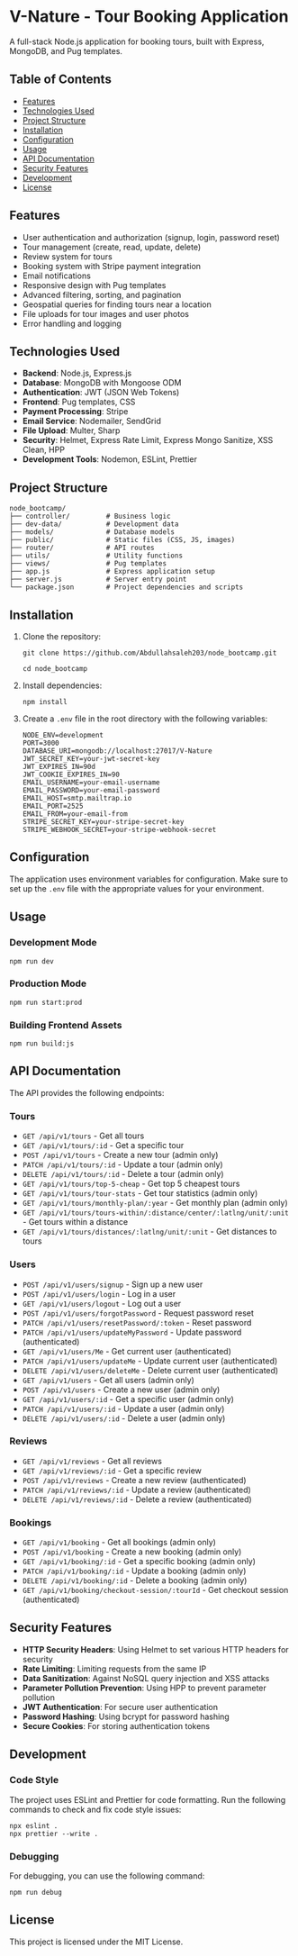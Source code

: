 # V-Nature - Tour Booking Application

A full-stack Node.js application for booking tours, built with Express, MongoDB, and Pug templates.

## Table of Contents

- [Features](#features)
- [Technologies Used](#technologies-used)
- [Project Structure](#project-structure)
- [Installation](#installation)
- [Configuration](#configuration)
- [Usage](#usage)
- [API Documentation](#api-documentation)
- [Security Features](#security-features)
- [Development](#development)
- [License](#license)

## Features

- User authentication and authorization (signup, login, password reset)
- Tour management (create, read, update, delete)
- Review system for tours
- Booking system with Stripe payment integration
- Email notifications
- Responsive design with Pug templates
- Advanced filtering, sorting, and pagination
- Geospatial queries for finding tours near a location
- File uploads for tour images and user photos
- Error handling and logging

## Technologies Used

- **Backend**: Node.js, Express.js
- **Database**: MongoDB with Mongoose ODM
- **Authentication**: JWT (JSON Web Tokens)
- **Frontend**: Pug templates, CSS
- **Payment Processing**: Stripe
- **Email Service**: Nodemailer, SendGrid
- **File Upload**: Multer, Sharp
- **Security**: Helmet, Express Rate Limit, Express Mongo Sanitize, XSS Clean, HPP
- **Development Tools**: Nodemon, ESLint, Prettier

## Project Structure

```
node_bootcamp/
├── controller/         # Business logic
├── dev-data/           # Development data
├── models/             # Database models
├── public/             # Static files (CSS, JS, images)
├── router/             # API routes
├── utils/              # Utility functions
├── views/              # Pug templates
├── app.js              # Express application setup
├── server.js           # Server entry point
└── package.json        # Project dependencies and scripts
```

## Installation

1. Clone the repository:
   ```
   git clone https://github.com/Abdullahsaleh203/node_bootcamp.git

   cd node_bootcamp
   ```

2. Install dependencies:
   ```
   npm install
   ```

3. Create a `.env` file in the root directory with the following variables:
   ```
   NODE_ENV=development
   PORT=3000
   DATABASE_URI=mongodb://localhost:27017/V-Nature
   JWT_SECRET_KEY=your-jwt-secret-key
   JWT_EXPIRES_IN=90d
   JWT_COOKIE_EXPIRES_IN=90
   EMAIL_USERNAME=your-email-username
   EMAIL_PASSWORD=your-email-password
   EMAIL_HOST=smtp.mailtrap.io
   EMAIL_PORT=2525
   EMAIL_FROM=your-email-from
   STRIPE_SECRET_KEY=your-stripe-secret-key
   STRIPE_WEBHOOK_SECRET=your-stripe-webhook-secret
   ```

## Configuration

The application uses environment variables for configuration. Make sure to set up the `.env` file with the appropriate values for your environment.

## Usage

### Development Mode

```
npm run dev
```

### Production Mode

```
npm run start:prod
```

### Building Frontend Assets

```
npm run build:js
```

## API Documentation

The API provides the following endpoints:

### Tours

- `GET /api/v1/tours` - Get all tours
- `GET /api/v1/tours/:id` - Get a specific tour
- `POST /api/v1/tours` - Create a new tour (admin only)
- `PATCH /api/v1/tours/:id` - Update a tour (admin only)
- `DELETE /api/v1/tours/:id` - Delete a tour (admin only)
- `GET /api/v1/tours/top-5-cheap` - Get top 5 cheapest tours
- `GET /api/v1/tours/tour-stats` - Get tour statistics (admin only)
- `GET /api/v1/tours/monthly-plan/:year` - Get monthly plan (admin only)
- `GET /api/v1/tours/tours-within/:distance/center/:latlng/unit/:unit` - Get tours within a distance
- `GET /api/v1/tours/distances/:latlng/unit/:unit` - Get distances to tours

### Users

- `POST /api/v1/users/signup` - Sign up a new user
- `POST /api/v1/users/login` - Log in a user
- `GET /api/v1/users/logout` - Log out a user
- `POST /api/v1/users/forgotPassword` - Request password reset
- `PATCH /api/v1/users/resetPassword/:token` - Reset password
- `PATCH /api/v1/users/updateMyPassword` - Update password (authenticated)
- `GET /api/v1/users/Me` - Get current user (authenticated)
- `PATCH /api/v1/users/updateMe` - Update current user (authenticated)
- `DELETE /api/v1/users/deleteMe` - Delete current user (authenticated)
- `GET /api/v1/users` - Get all users (admin only)
- `POST /api/v1/users` - Create a new user (admin only)
- `GET /api/v1/users/:id` - Get a specific user (admin only)
- `PATCH /api/v1/users/:id` - Update a user (admin only)
- `DELETE /api/v1/users/:id` - Delete a user (admin only)

### Reviews

- `GET /api/v1/reviews` - Get all reviews
- `GET /api/v1/reviews/:id` - Get a specific review
- `POST /api/v1/reviews` - Create a new review (authenticated)
- `PATCH /api/v1/reviews/:id` - Update a review (authenticated)
- `DELETE /api/v1/reviews/:id` - Delete a review (authenticated)

### Bookings

- `GET /api/v1/booking` - Get all bookings (admin only)
- `POST /api/v1/booking` - Create a new booking (admin only)
- `GET /api/v1/booking/:id` - Get a specific booking (admin only)
- `PATCH /api/v1/booking/:id` - Update a booking (admin only)
- `DELETE /api/v1/booking/:id` - Delete a booking (admin only)
- `GET /api/v1/booking/checkout-session/:tourId` - Get checkout session (authenticated)

## Security Features

- **HTTP Security Headers**: Using Helmet to set various HTTP headers for security
- **Rate Limiting**: Limiting requests from the same IP
- **Data Sanitization**: Against NoSQL query injection and XSS attacks
- **Parameter Pollution Prevention**: Using HPP to prevent parameter pollution
- **JWT Authentication**: For secure user authentication
- **Password Hashing**: Using bcrypt for password hashing
- **Secure Cookies**: For storing authentication tokens

## Development

### Code Style

The project uses ESLint and Prettier for code formatting. Run the following commands to check and fix code style issues:

```
npx eslint .
npx prettier --write .
```

### Debugging

For debugging, you can use the following command:

```
npm run debug
```

## License

This project is licensed under the MIT License.

